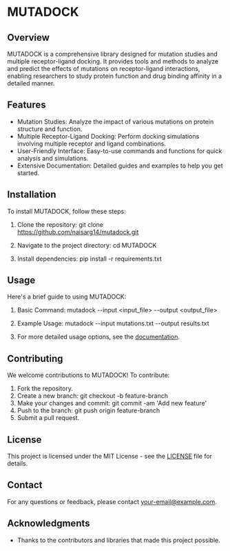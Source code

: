 # MUTADOCK

## Overview
MUTADOCK is a comprehensive library designed for mutation studies and multiple receptor-ligand docking. It provides tools and methods to analyze and predict the effects of mutations on receptor-ligand interactions, enabling researchers to study protein function and drug binding affinity in a detailed manner.

## Features
- Mutation Studies: Analyze the impact of various mutations on protein structure and function.
- Multiple Receptor-Ligand Docking: Perform docking simulations involving multiple receptor and ligand combinations.
- User-Friendly Interface: Easy-to-use commands and functions for quick analysis and simulations.
- Extensive Documentation: Detailed guides and examples to help you get started.

## Installation
To install MUTADOCK, follow these steps:

1. Clone the repository:
   git clone https://github.com/naisarg14/mutadock.git

2. Navigate to the project directory:
   cd MUTADOCK

3. Install dependencies:
   pip install -r requirements.txt

## Usage
Here's a brief guide to using MUTADOCK:

1. Basic Command:
   mutadock --input <input_file> --output <output_file>

2. Example Usage:
   mutadock --input mutations.txt --output results.txt

3. For more detailed usage options, see the [documentation](link-to-documentation).

## Contributing
We welcome contributions to MUTADOCK! To contribute:

1. Fork the repository.
2. Create a new branch:
   git checkout -b feature-branch
3. Make your changes and commit:
   git commit -am 'Add new feature'
4. Push to the branch:
   git push origin feature-branch
5. Submit a pull request.

## License
This project is licensed under the MIT License - see the [LICENSE](LICENSE) file for details.

## Contact
For any questions or feedback, please contact [your-email@example.com](mailto:your-email@example.com).

## Acknowledgments
- Thanks to the contributors and libraries that made this project possible.
